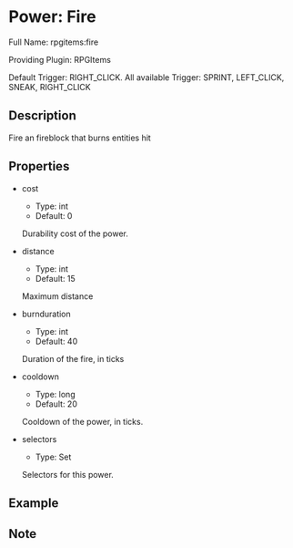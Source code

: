 # Power: Fire

<!-- This file is generated ingame by `/rpgitem gen-wiki`. -->
<!-- Please only edit between "beginCustomXXXX" and "endCustomXXXX".  -->
<!-- If you want to edit description of this power or property, -->
<!-- please edit corresponding section in "resources/lang/en_US.yml" -->

Full Name: rpgitems:fire

Providing Plugin: RPGItems

Default Trigger: RIGHT_CLICK. All available Trigger: SPRINT, LEFT_CLICK, SNEAK, RIGHT_CLICK

<!-- beginCustomHeader -->
<!-- endCustomHeader -->

## Description

Fire an fireblock that burns entities hit
<!-- beginCustomDescription -->
<!-- endCustomDescription -->

## Properties

* cost

  * Type: int
  * Default: 0

  Durability cost of the power.

* distance

  * Type: int
  * Default: 15

  Maximum distance

* burnduration

  * Type: int
  * Default: 40

  Duration of the fire, in ticks

* cooldown

  * Type: long
  * Default: 20

  Cooldown of the power, in ticks.

* selectors

  * Type: Set<String>

  Selectors for this power.


<!-- beginCustomProperties -->
<!-- endCustomProperties -->

## Example

<!-- beginCustomExample -->
<!-- endCustomExample -->

## Note

<!-- beginCustomNote -->
<!-- endCustomNote -->